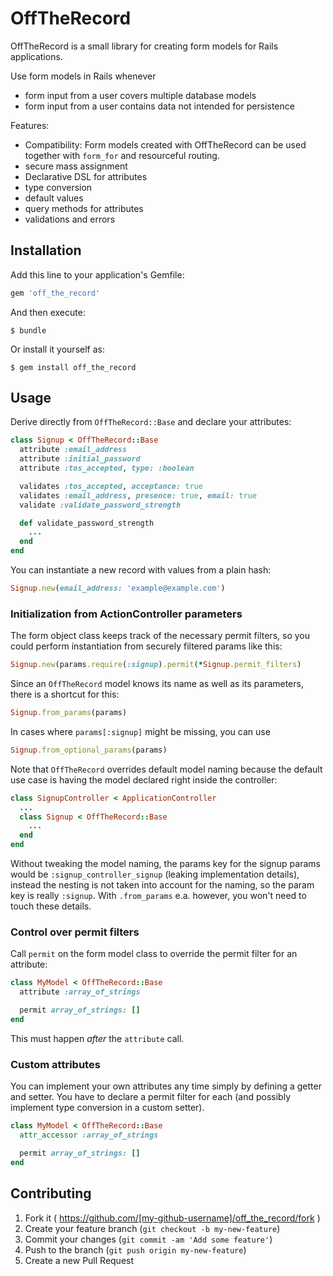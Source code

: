# OffTheRecord

OffTheRecord is a small library for creating form models for Rails applications.

Use form models in Rails whenever

* form input from a user covers multiple database models
* form input from a user contains data not intended for persistence

Features:

* Compatibility: Form models created with OffTheRecord can be used together with `form_for` and resourceful routing.
* secure mass assignment
* Declarative DSL for attributes
* type conversion
* default values
* query methods for attributes
* validations and errors

## Installation

Add this line to your application's Gemfile:

```ruby
gem 'off_the_record'
```

And then execute:

    $ bundle

Or install it yourself as:

    $ gem install off_the_record

## Usage

Derive directly from `OffTheRecord::Base` and declare your attributes:

```ruby
class Signup < OffTheRecord::Base
  attribute :email_address
  attribute :initial_password
  attribute :tos_accepted, type: :boolean

  validates :tos_accepted, acceptance: true
  validates :email_address, presence: true, email: true
  validate :validate_password_strength

  def validate_password_strength
    ...
  end
end
```

You can instantiate a new record with values from a plain hash:

```ruby
Signup.new(email_address: 'example@example.com')
```

### Initialization from ActionController parameters

The form object class keeps track of the necessary permit filters, so you could perform
instantiation from securely filtered params like this:

```ruby
Signup.new(params.require(:signup).permit(*Signup.permit_filters)
```

Since an `OffTheRecord` model knows its name as well as its parameters, there is a shortcut for this:

```ruby
Signup.from_params(params)
```

In cases where `params[:signup]` might be missing, you can use

```ruby
Signup.from_optional_params(params)
```

Note that `OffTheRecord` overrides default model naming because the default use case is
having the model declared right inside the controller:

```ruby
class SignupController < ApplicationController
  ...
  class Signup < OffTheRecord::Base
    ...
  end
end
```

Without tweaking the model naming, the params key for the signup params would be `:signup_controller_signup` (leaking implementation details), instead the nesting is not taken into account for the naming, so the param key is really `:signup`. With `.from_params` e.a. however, you won't need to touch these details.

### Control over permit filters

Call `permit` on the form model class to override the permit filter for an attribute:

```ruby
class MyModel < OffTheRecord::Base
  attribute :array_of_strings

  permit array_of_strings: []
end
```

This must happen _after_ the `attribute` call.

### Custom attributes

You can implement your own attributes any time simply by defining a getter and setter.
You have to declare a permit filter for each (and possibly implement type conversion in
a custom setter).

```ruby
class MyModel < OffTheRecord::Base
  attr_accessor :array_of_strings

  permit array_of_strings: []
end
```

## Contributing

1. Fork it ( https://github.com/[my-github-username]/off_the_record/fork )
2. Create your feature branch (`git checkout -b my-new-feature`)
3. Commit your changes (`git commit -am 'Add some feature'`)
4. Push to the branch (`git push origin my-new-feature`)
5. Create a new Pull Request
